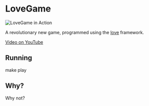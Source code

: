 LoveGame
========

<img src="https://raw.github.com/sordina/LoveGame/master/images/screenshot.png" alt="LoveGame in Action" />

A revolutionary new game, programmed using the [love](love2d.org) framework.

[Video on YouTube](http://youtu.be/7tCy2iBrq-I)

## Running

make play

## Why?

Why not?
